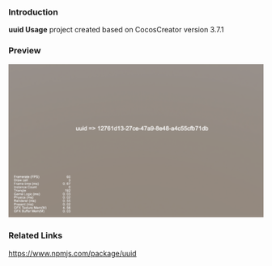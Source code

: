 ### Introduction

**uuid Usage** project created based on CocosCreator version 3.7.1

### Preview
![image](../../../image/202302/2023022701.png)

### Related Links
https://www.npmjs.com/package/uuid